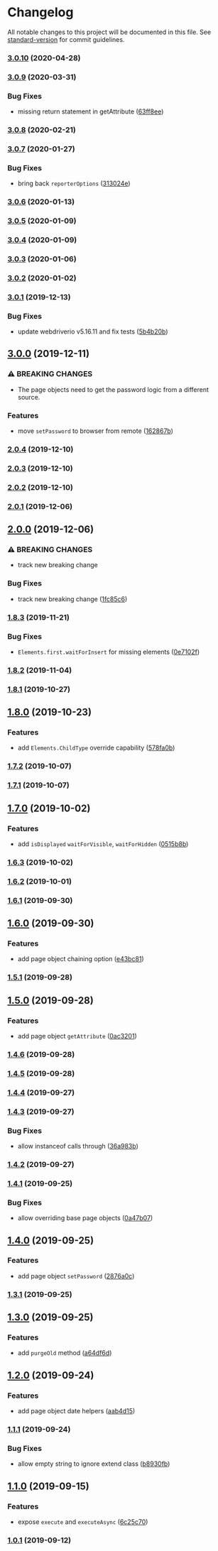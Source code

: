 # Changelog

All notable changes to this project will be documented in this file. See [standard-version](https://github.com/conventional-changelog/standard-version) for commit guidelines.

### [3.0.10](https://github.com/CrowdStrike/faltest/compare/@faltest/page-objects@3.0.9...@faltest/page-objects@3.0.10) (2020-04-28)

### [3.0.9](https://github.com/CrowdStrike/faltest/compare/@faltest/page-objects@3.0.8...@faltest/page-objects@3.0.9) (2020-03-31)


### Bug Fixes

* missing return statement in getAttribute ([63ff8ee](https://github.com/CrowdStrike/faltest/commit/63ff8eee0db3515ffc870f5c2864c788348e917d))

### [3.0.8](https://github.com/CrowdStrike/faltest/compare/@faltest/page-objects@3.0.7...@faltest/page-objects@3.0.8) (2020-02-21)

### [3.0.7](https://github.com/CrowdStrike/faltest/compare/@faltest/page-objects@3.0.6...@faltest/page-objects@3.0.7) (2020-01-27)


### Bug Fixes

* bring back `reporterOptions` ([313024e](https://github.com/CrowdStrike/faltest/commit/313024e9057620f353e68666d05cb1a6890dea5c))

### [3.0.6](https://github.com/CrowdStrike/faltest/compare/@faltest/page-objects@3.0.5...@faltest/page-objects@3.0.6) (2020-01-13)

### [3.0.5](https://github.com/CrowdStrike/faltest/compare/@faltest/page-objects@3.0.4...@faltest/page-objects@3.0.5) (2020-01-09)

### [3.0.4](https://github.com/CrowdStrike/faltest/compare/@faltest/page-objects@3.0.3...@faltest/page-objects@3.0.4) (2020-01-09)

### [3.0.3](https://github.com/CrowdStrike/faltest/compare/@faltest/page-objects@3.0.2...@faltest/page-objects@3.0.3) (2020-01-06)

### [3.0.2](https://github.com/CrowdStrike/faltest/compare/@faltest/page-objects@3.0.1...@faltest/page-objects@3.0.2) (2020-01-02)

### [3.0.1](https://github.com/CrowdStrike/faltest/compare/@faltest/page-objects@3.0.0...3.0.1) (2019-12-13)


### Bug Fixes

* update webdriverio v5.16.11 and fix tests ([5b4b20b](https://github.com/CrowdStrike/faltest/commit/5b4b20b5184890195b927ed5eec50beab2d6d6e6))

## [3.0.0](https://github.com/CrowdStrike/faltest/compare/@faltest/page-objects@2.0.4...3.0.0) (2019-12-11)


### ⚠ BREAKING CHANGES

* The page objects need to get the password logic from a different source.

### Features

* move `setPassword` to browser from remote ([162867b](https://github.com/CrowdStrike/faltest/commit/162867bbdd52a628f3f1b5f4844ee409be0359ec))

### [2.0.4](https://github.com/CrowdStrike/faltest/compare/@faltest/page-objects@2.0.3...2.0.4) (2019-12-10)

### [2.0.3](https://github.com/CrowdStrike/faltest/compare/@faltest/page-objects@2.0.2...2.0.3) (2019-12-10)

### [2.0.2](https://github.com/CrowdStrike/faltest/compare/@faltest/page-objects@2.0.1...2.0.2) (2019-12-10)

### [2.0.1](https://github.com/CrowdStrike/faltest/compare/@faltest/page-objects@2.0.0...2.0.1) (2019-12-06)

## [2.0.0](https://github.com/CrowdStrike/faltest/compare/@faltest/page-objects@1.8.3...2.0.0) (2019-12-06)


### ⚠ BREAKING CHANGES

* track new breaking change

### Bug Fixes

* track new breaking change ([1fc85c6](https://github.com/CrowdStrike/faltest/commit/1fc85c68e3abfc5a92855a22bad1f33cf14b71c3))

### [1.8.3](https://github.com/CrowdStrike/faltest/compare/@faltest/page-objects@1.8.2...1.8.3) (2019-11-21)


### Bug Fixes

* `Elements.first.waitForInsert` for missing elements ([0e7102f](https://github.com/CrowdStrike/faltest/commit/0e7102fd0a138d939d653771303712170485544a))

### [1.8.2](https://github.com/CrowdStrike/faltest/compare/@faltest/page-objects@1.8.1...1.8.2) (2019-11-04)

### [1.8.1](https://github.com/CrowdStrike/faltest/compare/@faltest/page-objects@1.8.0...1.8.1) (2019-10-27)

## [1.8.0](https://github.com/CrowdStrike/faltest/compare/@faltest/page-objects@1.7.2...1.8.0) (2019-10-23)


### Features

* add `Elements.ChildType` override capability ([578fa0b](https://github.com/CrowdStrike/faltest/commit/578fa0b))

### [1.7.2](https://github.com/CrowdStrike/faltest/compare/@faltest/page-objects@1.7.1...1.7.2) (2019-10-07)

### [1.7.1](https://github.com/CrowdStrike/faltest/compare/@faltest/page-objects@1.7.0...1.7.1) (2019-10-07)

## [1.7.0](https://github.com/CrowdStrike/faltest/compare/@faltest/page-objects@1.6.3...1.7.0) (2019-10-02)


### Features

* add `isDisplayed` `waitForVisible`, `waitForHidden` ([0515b8b](https://github.com/CrowdStrike/faltest/commit/0515b8b))

### [1.6.3](https://github.com/CrowdStrike/faltest/compare/@faltest/page-objects@1.6.2...1.6.3) (2019-10-02)

### [1.6.2](https://github.com/CrowdStrike/faltest/compare/@faltest/page-objects@1.6.1...1.6.2) (2019-10-01)

### [1.6.1](https://github.com/CrowdStrike/faltest/compare/@faltest/page-objects@1.6.0...1.6.1) (2019-09-30)

## [1.6.0](https://github.com/CrowdStrike/faltest/compare/@faltest/page-objects@1.5.1...1.6.0) (2019-09-30)


### Features

* add page object chaining option ([e43bc81](https://github.com/CrowdStrike/faltest/commit/e43bc81))

### [1.5.1](https://github.com/CrowdStrike/faltest/compare/@faltest/page-objects@1.5.0...1.5.1) (2019-09-28)

## [1.5.0](https://github.com/CrowdStrike/faltest/compare/@faltest/page-objects@1.4.6...1.5.0) (2019-09-28)


### Features

* add page object `getAttribute` ([0ac3201](https://github.com/CrowdStrike/faltest/commit/0ac3201))

### [1.4.6](https://github.com/CrowdStrike/faltest/compare/@faltest/page-objects@1.4.5...1.4.6) (2019-09-28)

### [1.4.5](https://github.com/CrowdStrike/faltest/compare/@faltest/page-objects@1.4.4...1.4.5) (2019-09-28)

### [1.4.4](https://github.com/CrowdStrike/faltest/compare/@faltest/page-objects@1.4.3...1.4.4) (2019-09-27)

### [1.4.3](https://github.com/CrowdStrike/faltest/compare/@faltest/page-objects@1.4.2...1.4.3) (2019-09-27)


### Bug Fixes

* allow instanceof calls through ([36a983b](https://github.com/CrowdStrike/faltest/commit/36a983b))

### [1.4.2](https://github.com/CrowdStrike/faltest/compare/@faltest/page-objects@1.4.1...1.4.2) (2019-09-27)

### [1.4.1](https://github.com/CrowdStrike/faltest/compare/@faltest/page-objects@1.4.0...1.4.1) (2019-09-25)


### Bug Fixes

* allow overriding base page objects ([0a47b07](https://github.com/CrowdStrike/faltest/commit/0a47b07))

## [1.4.0](https://github.com/CrowdStrike/faltest/compare/@faltest/page-objects@1.3.1...1.4.0) (2019-09-25)


### Features

* add page object `setPassword` ([2876a0c](https://github.com/CrowdStrike/faltest/commit/2876a0c))

### [1.3.1](https://github.com/CrowdStrike/faltest/compare/@faltest/page-objects@1.3.0...1.3.1) (2019-09-25)

## [1.3.0](https://github.com/CrowdStrike/faltest/compare/@faltest/page-objects@1.2.0...1.3.0) (2019-09-25)


### Features

* add `purgeOld` method ([a64df6d](https://github.com/CrowdStrike/faltest/commit/a64df6d))

## [1.2.0](https://github.com/CrowdStrike/faltest/compare/@faltest/page-objects@1.1.1...1.2.0) (2019-09-24)


### Features

* add page object date helpers ([aab4d15](https://github.com/CrowdStrike/faltest/commit/aab4d15))

### [1.1.1](https://github.com/CrowdStrike/faltest/compare/@faltest/page-objects@1.1.0...1.1.1) (2019-09-24)


### Bug Fixes

* allow empty string to ignore extend class ([b8930fb](https://github.com/CrowdStrike/faltest/commit/b8930fb))

## [1.1.0](https://github.com/CrowdStrike/faltest/compare/@faltest/page-objects@1.0.1...1.1.0) (2019-09-15)


### Features

* expose `execute` and `executeAsync` ([6c25c70](https://github.com/CrowdStrike/faltest/commit/6c25c70))

### [1.0.1](https://github.com/CrowdStrike/faltest/compare/@faltest/page-objects@1.0.0...1.0.1) (2019-09-12)
